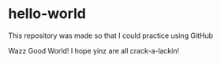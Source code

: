 # hello-world
This repository was made so that I could practice using GitHub

Wazz Good World! I hope yinz are all crack-a-lackin!


